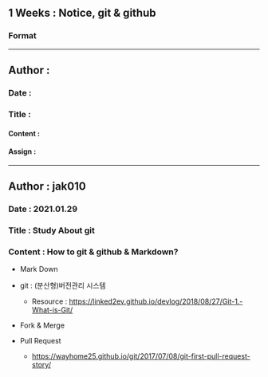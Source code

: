 ## 1 Weeks : Notice, git & github

### Format

---

## Author :

### Date :

### Title : 

#### Content :

#### Assign : 

---

## Author : jak010

### Date : 2021.01.29

### Title : Study About git

### Content : How to git & github & Markdown?

- Mark Down

- git : (분산형)버전관리 시스템
  - Resource : https://linked2ev.github.io/devlog/2018/08/27/Git-1.-What-is-Git/
  
- Fork & Merge

- Pull Request
  - https://wayhome25.github.io/git/2017/07/08/git-first-pull-request-story/
